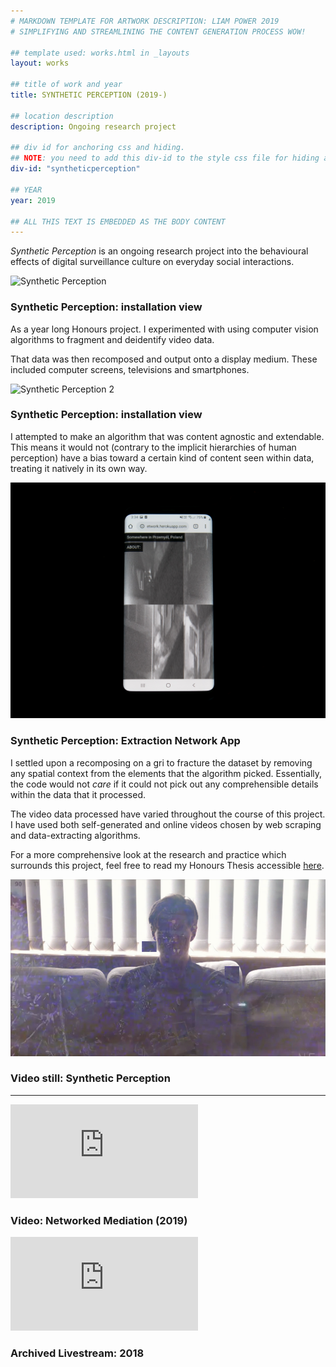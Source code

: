 ```yaml
---
# MARKDOWN TEMPLATE FOR ARTWORK DESCRIPTION: LIAM POWER 2019
# SIMPLIFYING AND STREAMLINING THE CONTENT GENERATION PROCESS WOW!

## template used: works.html in _layouts
layout: works

## title of work and year 
title: SYNTHETIC PERCEPTION (2019-)

## location description
description: Ongoing research project

## div id for anchoring css and hiding. 
## NOTE: you need to add this div-id to the style css file for hiding and showing of divs to work
div-id: "syntheticperception"

## YEAR
year: 2019

## ALL THIS TEXT IS EMBEDDED AS THE BODY CONTENT
---
```


*Synthetic Perception* is an ongoing research project into the behavioural effects of digital surveillance culture on everyday social interactions. 

![Synthetic Perception](images/syntheticperception/sp1.jpg)
### Synthetic Perception: installation view
 
As a year long Honours project. I experimented with using computer vision algorithms to fragment and deidentify video data. 

That data was then recomposed and output onto a display medium. These included computer screens, televisions and smartphones. 

![Synthetic Perception 2](images/syntheticperception/sp2.jpg)
### Synthetic Perception: installation view

I attempted to make an algorithm that was content agnostic and extendable. This means it would not (contrary to the implicit hierarchies of human perception) have a bias toward a certain kind of content seen within data, treating it natively in its own way.

![Synthetic Perception 2](images/syntheticperception/sp3.jpg)
### Synthetic Perception: Extraction Network App



I settled upon a recomposing on a gri to fracture the dataset by removing any spatial context from the elements that the algorithm picked. Essentially, the code would not *care* if it could not pick out any comprehensible details within the data that it processed.  

The video data processed have varied throughout the course of this project. I have used both self-generated and online videos chosen by web scraping and data-extracting algorithms.  

For a more comprehensive look at the research and practice which surrounds this project, feel free to read my Honours Thesis accessible [here](http://liamfpower.com/writing.html).


![sm4](images/syntheticperception/sm4.png)
### Video still: Synthetic Perception



___

<div class='embed-container'><iframe src='https://player.vimeo.com/video/337671934?title=0&byline=0&portrait=0' frameborder='0' webkitAllowFullScreen mozallowfullscreen allowFullScreen></iframe></div>

### Video: Networked Mediation (2019)


<div class='embed-container'><iframe src="https://www.youtube.com/embed/0HfZjL95RfU" frameborder="0" allow="accelerometer; autoplay; encrypted-media; gyroscope; picture-in-picture" allowfullscreen></iframe>
</div>

### Archived Livestream: 2018



